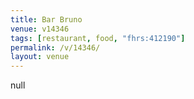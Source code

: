 ```yaml
---
title: Bar Bruno
venue: v14346
tags: [restaurant, food, "fhrs:412190"]
permalink: /v/14346/
layout: venue
---
```

null